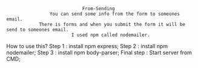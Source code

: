 								From-Sending
					You can send some info from the form to someones email.
				There is forms and when you submit the form it will be send to someones email.
							I used npm called nodemailer.

How to use this? 
Step 1 : install npm express;
Step 2 : install npm nodemailer;
Step 3 : install npm body-parser;
Final step : Start server from CMD;
		
